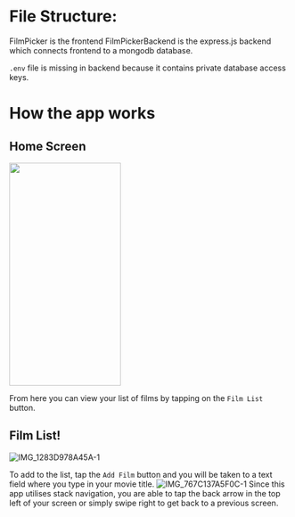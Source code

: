 # File Structure:
FilmPicker is the frontend FilmPickerBackend is the express.js backend which connects frontend to a mongodb database.

`.env` file is missing in backend because it contains private database access keys.


# How the app works

## Home Screen
<img src="https://user-images.githubusercontent.com/96392306/231400698-0f94dc3f-a9bb-4e82-8755-841d05023471.jpeg"  width="200" height="400">


From here you can view your list of films by tapping on the `Film List` button.

## Film List!
![IMG_1283D978A45A-1](https://user-images.githubusercontent.com/96392306/231401235-e2bc18ea-394a-43e8-9cfa-43088a28b4e6.jpeg)

To add to the list, tap the `Add Film` button and you will be taken to a text field where you type in your movie title.
![IMG_767C137A5F0C-1](https://user-images.githubusercontent.com/96392306/231402310-f23b8f94-6f56-4d98-9e01-9457fa2ae97c.jpeg)
Since this app utilises stack navigation, you are able to tap the back arrow in the top left of your screen or simply swipe right to get back to a previous screen.

